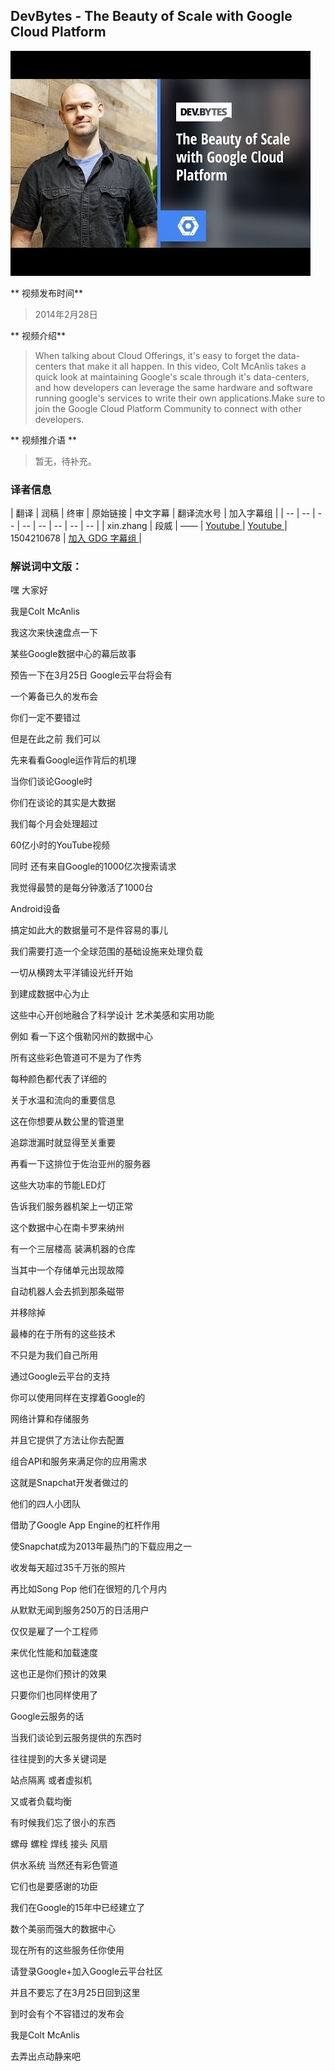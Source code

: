 
## DevBytes - The Beauty of Scale with Google Cloud Platform

![video_screenshot](images/CJbmJ1W5wys.jpg)

** 视频发布时间**
 
> 2014年2月28日

** 视频介绍**

> When talking about Cloud Offerings, it's easy to forget the data-centers that make it all happen. In this video, Colt McAnlis takes a quick look at maintaining Google's scale through it's data-centers, and how developers can leverage the same hardware and software running google's services to write their own applications.Make sure to join the Google Cloud Platform Community to connect with other developers.

** 视频推介语 **

>  暂无，待补充。


### 译者信息

| 翻译 | 润稿 | 终审 | 原始链接 | 中文字幕 |  翻译流水号  |  加入字幕组  |
| -- | -- | -- | -- | -- |  -- | -- | -- |
| xin.zhang | 段威 | —— | [ Youtube ]( https://www.youtube.com/watch?v=CJbmJ1W5wys )  |  [ Youtube ]( https://www.youtube.com/watch?v=Fj9C8KrWUyQ ) | 1504210678 | [ 加入 GDG 字幕组 ]( http://www.gfansub.com/join_translator )  |



### 解说词中文版：

嘿  大家好

我是Colt McAnlis

我这次来快速盘点一下

某些Google数据中心的幕后故事

预告一下在3月25日  Google云平台将会有

一个筹备已久的发布会

你们一定不要错过

但是在此之前  我们可以

先来看看Google运作背后的机理

当你们谈论Google时

你们在谈论的其实是大数据

我们每个月会处理超过

60亿小时的YouTube视频

同时  还有来自Google的1000亿次搜索请求

我觉得最赞的是每分钟激活了1000台

Android设备

搞定如此大的数据量可不是件容易的事儿

我们需要打造一个全球范围的基础设施来处理负载

一切从横跨太平洋铺设光纤开始

到建成数据中心为止

这些中心开创地融合了科学设计  艺术美感和实用功能

例如  看一下这个俄勒冈州的数据中心

所有这些彩色管道可不是为了作秀

每种颜色都代表了详细的

关于水温和流向的重要信息

这在你想要从数公里的管道里

追踪泄漏时就显得至关重要

再看一下这排位于佐治亚州的服务器

这些大功率的节能LED灯

告诉我们服务器机架上一切正常

这个数据中心在南卡罗来纳州

有一个三层楼高  装满机器的仓库

当其中一个存储单元出现故障

自动机器人会去抓到那条磁带

并移除掉

最棒的在于所有的这些技术

不只是为我们自己所用

通过Google云平台的支持

你可以使用同样在支撑着Google的

网络计算和存储服务

并且它提供了方法让你去配置

组合API和服务来满足你的应用需求

这就是Snapchat开发者做过的

他们的四人小团队

借助了Google App Engine的杠杆作用

使Snapchat成为2013年最热门的下载应用之一

收发每天超过35千万张的照片

再比如Song Pop  他们在很短的几个月内

从默默无闻到服务250万的日活用户

仅仅是雇了一个工程师

来优化性能和加载速度

这也正是你们预计的效果

只要你们也同样使用了

Google云服务的话

当我们谈论到云服务提供的东西时

往往提到的大多关键词是

站点隔离  或者虚拟机

又或者负载均衡

有时候我们忘了很小的东西 

螺母  螺栓  焊线  接头  风扇

供水系统  当然还有彩色管道

它们也是要感谢的功臣

我们在Google的15年中已经建立了

数个美丽而强大的数据中心

现在所有的这些服务任你使用

请登录Google+加入Google云平台社区

并且不要忘了在3月25日回到这里

到时会有个不容错过的发布会

我是Colt McAnlis

去弄出点动静来吧









